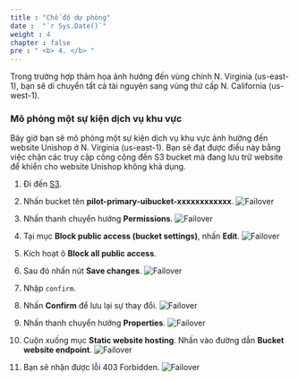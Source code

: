 ```yaml
---
title : "Chế độ dự phòng"
date :  "`r Sys.Date()`" 
weight : 4 
chapter : false
pre : " <b> 4. </b> "
---
```


Trong trường hợp thảm họa ảnh hưởng đến vùng chính N. Virginia (us-east-1), bạn sẽ di chuyển tất cả tài nguyên sang vùng thứ cấp N. California (us-west-1).
### Mô phỏng một sự kiện dịch vụ khu vực

Bây giờ bạn sẽ mô phỏng một sự kiện dịch vụ khu vực ảnh hưởng đến website Unishop ở N. Virginia (us-east-1). Bạn sẽ đạt được điều này bằng việc chặn các truy cập công cộng đến S3 bucket mà đang lưu trữ website để khiển cho website Unishop không khả dụng.

1. Đi đến [S3](https://s3.console.aws.amazon.com/s3/home).
2. Nhấn bucket tên **pilot-primary-uibucket-xxxxxxxxxxxx**.
![Failover](/../../images/4.failover/4.1failover.png?width=90pc)

3. Nhấn thanh chuyển hướng **Permissions**.
![Failover](/../../images/4.failover/4.2failover.png?width=90pc)

4. Tại mục **Block public access (bucket settings)**, nhấn **Edit**.
![Failover](/../../images/4.failover/4.3failover.png?width=90pc)

5. Kích hoạt ô **Block all public access**.
6. Sau đó nhấn nút **Save changes**.
![Failover](/../../images/4.failover/4.4failover.png?width=90pc)

7. Nhập ```confirm```.
8. Nhấn **Confirm** để lưu lại sự thay đổi.
![Failover](/../../images/4.failover/4.5failover.png?width=90pc)

9. Nhấn thanh chuyển hướng **Properties**.
![Failover](/../../images/4.failover/4.6failover.png?width=90pc)

10. Cuộn xuống mục **Static website hosting**. Nhấn vào đường dẫn **Bucket website endpoint**.
![Failover](/../../images/4.failover/4.7failover.png?width=90pc)

11. Bạn sẽ nhận được lỗi 403 Forbidden.
![Failover](/../../images/4.failover/4.8failover.png?width=90pc)